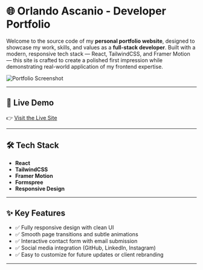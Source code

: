 # 🌐 Orlando Ascanio - Developer Portfolio

Welcome to the source code of my **personal portfolio website**, designed to showcase my work, skills, and values as a **full-stack developer**. Built with a modern, responsive tech stack — React, TailwindCSS, and Framer Motion — this site is crafted to create a polished first impression while demonstrating real-world application of my frontend expertise.

![Portfolio Screenshot](./public/porto.png) 

---

## 🚀 Live Demo

👉 [Visit the Live Site](https://portfolio-orlandos-projects-8aa08152.vercel.app/)

---

## 🛠️ Tech Stack

- **React** 
- **TailwindCSS** 
- **Framer Motion** 
- **Formspree** 
- **Responsive Design** 

---

## ✨ Key Features

- ✅ Fully responsive design with clean UI
- ✅ Smooth page transitions and subtle animations
- ✅ Interactive contact form with email submission
- ✅ Social media integration (GitHub, LinkedIn, Instagram)
- ✅ Easy to customize for future updates or client rebranding

---
